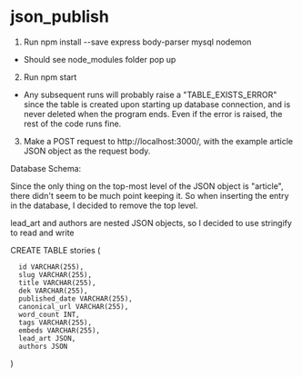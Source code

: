 # json_publish

1. Run npm install --save express body-parser mysql nodemon
  - Should see node_modules folder pop up
2. Run npm start
  - Any subsequent runs will probably raise a "TABLE_EXISTS_ERROR" since the table is created upon starting up database connection, and is never deleted when the program ends. Even if the error is raised, the rest of the code runs fine.
3. Make a POST request to http://localhost:3000/, with the example article JSON object as the request body.


Database Schema:

  Since the only thing on the top-most level of the JSON object is "article", there didn't seem to be much point keeping it.
  So when inserting the entry in the database, I decided to remove the top level.

  lead_art and authors are nested JSON objects, so I decided to use stringify to read and write

  CREATE TABLE stories (
  
      id VARCHAR(255), 
      slug VARCHAR(255), 
      title VARCHAR(255), 
      dek VARCHAR(255), 
      published_date VARCHAR(255), 
      canonical_url VARCHAR(255), 
      word_count INT, 
      tags VARCHAR(255), 
      embeds VARCHAR(255), 
      lead_art JSON, 
      authors JSON
  )
